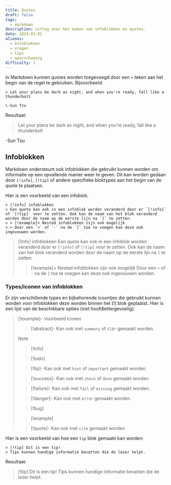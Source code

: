```yaml
---
title: Quotes
draft: false
tags:
  - markdown
description: uitleg over het maken van infoblokken en quotes.
date: 2024-01-01
aliases:
  - Infoblokken
  - vragen
  - tips
  - waarschuwing
difficulty: 1
---
```

In Markdown kunnen quotes worden toegevoegd door een `>` teken aan het begin van de regel te gebruiken. Bijvoorbeeld:

```
> Let your plans be dark as night, and when you're ready, fall like a thunderbolt 

\-Sun Tzu
```

Resultaat:

> Let your plans be dark as night, and when you're ready, fall like a thunderbolt 

\-Sun Tzu

## Infoblokken

Markdown ondersteunt ook infoblokken die gebruikt kunnen worden om informatie op een opvallende manier weer te geven. Dit kan worden gedaan door `[!info]`, `[!tip]` of andere specifieke bloktypes aan het begin van de quote te plaatsen.

Hier is een voorbeeld van een infoblok:

```
> [!info] infoblokken
> Een quote kan ook in een infoblok worden veranderd door er `[!info]` of `[!tip]` voor te zetten. Ook kan de naam van het blok veranderd worden door de naam op de eerste lijn na `]` te zetten.
> > [!example]+ Nested infoblokken zijn ook mogelijk
> > Door een `+` of `-` na de `]` toe te voegen kan deze ook ingevouwen worden.
```

> [!info] infoblokken
> Een quote kan ook in een infoblok worden veranderd door er `[!info]` of `[!tip]` voor te zetten. Ook kan de naam van het blok veranderd worden door de naam op de eerste lijn na `]` te zetten.
> > [!example]+ Nested infoblokken zijn ook mogelijk
> > Door een `+` of `-` na de `]` toe te voegen kan deze ook ingevouwen worden.

### Types/iconen van infoblokken

Er zijn verschillende types en bijbehorende icoontjes die gebruikt kunnen worden voor infoblokken deze worden binnen het \[!\] blok geplaatst. Hier is een lijst van de beschikbare opties (niet hoofdlettergevoelig):


> [!example]- Voorbeeld iconen
> > [!abstract]-
> >Kan ook met `summary` of `tldr` gemaakt worden.
> 
> >[!note]
> 
> >[!info]
> 
> >[!todo]
> 
> >[!tip]-
> > Kan ook met `hint` of `important` gemaakt worden.
> 
> >[!success]-
> > Kan ook met `check` of `done` gemaakt worden.
> 
> >[!failure]-
> > Kan ook met `fail` of `missing` gemaakt worden.
> 
> >[!danger]-
> > Kan ook met `error` gemaakt worden.
> 
> >[!bug]
>
> > [!example]
> 
> > [!quote]-
> > Kan ook met `cite` gemaakt worden


Hier is een voorbeeld van hoe een `tip` blok gemaakt kan worden:

```
> [!tip] Dit is een tip! 
> Tips kunnen handige informatie bevatten die de lezer helpt.
```

Resultaat:

> [!tip] Dit is een tip! 
> Tips kunnen handige informatie bevatten die de lezer helpt.
